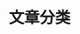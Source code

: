---
title: "文章分类"
layout: categories
permalink: /categories/
author_profile: false
classes: wide
---
